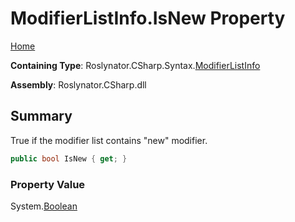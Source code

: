 <a name="_top"></a>

# ModifierListInfo\.IsNew Property

[Home](../../../../../README.md#_top)

**Containing Type**: Roslynator\.CSharp\.Syntax\.[ModifierListInfo](../README.md#_top)

**Assembly**: Roslynator\.CSharp\.dll

## Summary

True if the modifier list contains "new" modifier\.

```csharp
public bool IsNew { get; }
```

### Property Value

System\.[Boolean](https://docs.microsoft.com/en-us/dotnet/api/system.boolean)

